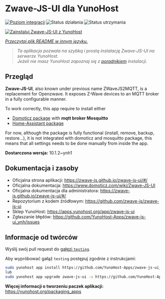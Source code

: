 <!--
To README zostało automatycznie wygenerowane przez <https://github.com/YunoHost/apps/tree/master/tools/readme_generator>
Nie powinno być ono edytowane ręcznie.
-->

# Zwave-JS-UI dla YunoHost

[![Poziom integracji](https://apps.yunohost.org/badge/integration/zwave-js-ui)](https://ci-apps.yunohost.org/ci/apps/zwave-js-ui/)
![Status działania](https://apps.yunohost.org/badge/state/zwave-js-ui)
![Status utrzymania](https://apps.yunohost.org/badge/maintained/zwave-js-ui)

[![Zainstaluj Zwave-JS-UI z YunoHost](https://install-app.yunohost.org/install-with-yunohost.svg)](https://install-app.yunohost.org/?app=zwave-js-ui)

*[Przeczytaj plik README w innym języku.](./ALL_README.md)*

> *Ta aplikacja pozwala na szybką i prostą instalację Zwave-JS-UI na serwerze YunoHost.*  
> *Jeżeli nie masz YunoHost zapoznaj się z [poradnikiem](https://yunohost.org/install) instalacji.*

## Przegląd

**Zwave-JS-UI**, also known under previous name ZWaveJS2MQTT, is a replacement for Openzwave. It exposes Z-Wave devices to an MQTT broker in a fully configurable manner.

To work correctly, this app require to install either
- [Domoticz package](https://github.com/YunoHost-Apps/domoticz_ynh) with **mqtt broker Mosquitto**
- [Home-Assistant package](https://github.com/YunoHost-Apps/homeassistant_ynh)


For now, although the package is fully functional (install, remove, backup, restore...), it is not integrated with domoticz and mosquitto package, this means that all settings needs to be done manually from inside the app.



**Dostarczona wersja:** 10.1.2~ynh1
## Dokumentacja i zasoby

- Oficjalna strona aplikacji: <https://zwave-js.github.io/zwave-js-ui/#/>
- Oficjalna dokumentacja: <https://www.domoticz.com/wiki/Zwave-JS-UI>
- Oficjalna dokumentacja dla administratora: <https://zwave-js.github.io/zwave-js-ui/#/>
- Repozytorium z kodem źródłowym: <https://github.com/zwave-js/zwave-js-ui>
- Sklep YunoHost: <https://apps.yunohost.org/app/zwave-js-ui>
- Zgłaszanie błędów: <https://github.com/YunoHost-Apps/zwave-js-ui_ynh/issues>

## Informacje od twórców

Wyślij swój pull request do [gałęzi `testing`](https://github.com/YunoHost-Apps/zwave-js-ui_ynh/tree/testing).

Aby wypróbować gałąź `testing` postępuj zgodnie z instrukcjami:

```bash
sudo yunohost app install https://github.com/YunoHost-Apps/zwave-js-ui_ynh/tree/testing --debug
lub
sudo yunohost app upgrade zwave-js-ui -u https://github.com/YunoHost-Apps/zwave-js-ui_ynh/tree/testing --debug
```

**Więcej informacji o tworzeniu paczek aplikacji:** <https://yunohost.org/packaging_apps>
